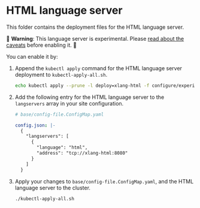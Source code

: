 # HTML language server

This folder contains the deployment files for the HTML language server.

🚨 **Warning**: This language server is experimental. Please [read about the caveats](https://about.sourcegraph.com/docs/code-intelligence/experimental-language-servers/#caveats-of-experimental-language-servers) before enabling it. 🚨

You can enable it by:

1. Append the `kubectl apply` command for the HTML language server deployment to `kubectl-apply-all.sh`.

   ```bash
   echo kubectl apply --prune -l deploy=xlang-html -f configure/experimental/html --recursive >> kubectl-apply-all.sh
   ```

1. Add the following entry for the HTML language server to the `langservers` array in your site configuration.

   ```yaml
   # base/config-file.ConfigMap.yaml

   config.json: |-
     {
       "langservers": [
         {
           "language": "html",
           "address": "tcp://xlang-html:8080"
         }
       ]
     }
   ```

1. Apply your changes to `base/config-file.ConfigMap.yaml`, and the HTML language server to the cluster.

   ```bash
   ./kubectl-apply-all.sh
   ```
